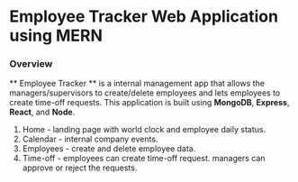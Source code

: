 # Employee Tracker Web Application using MERN #
### Overview ###

** Employee Tracker ** is a internal management app that allows the managers/supervisors to create/delete employees and lets employees to create time-off requests. This application is built using **MongoDB**, **Express**, **React**, and **Node**.

1. Home - landing page with world clock and employee daily status.
2. Calendar - internal company events.
3. Employees - create and delete employee data.
4. Time-off - employees can create time-off request. managers can approve or reject the requests. 
